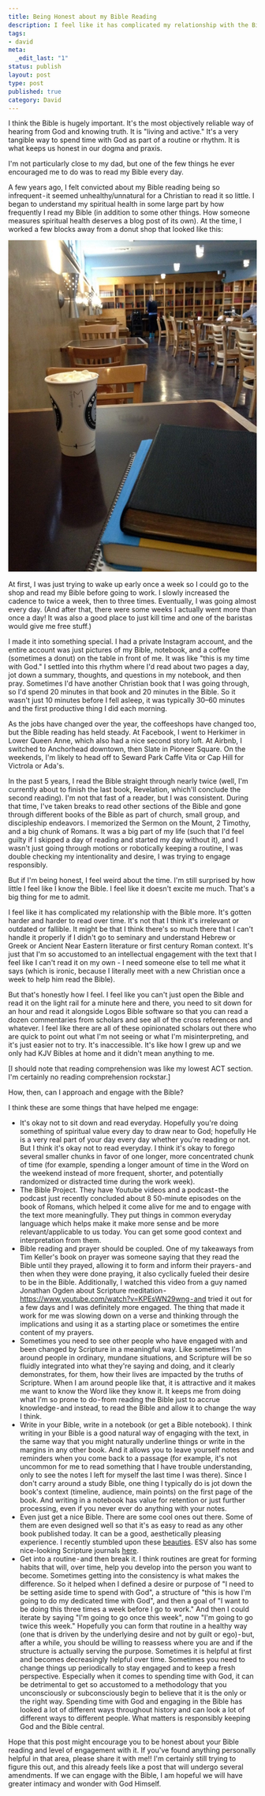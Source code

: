 ```yaml
---
title: Being Honest about my Bible Reading
description: I feel like it has complicated my relationship with the Bible more. It's gotten harder and harder to read over time. It's not that I think it's irrelevant or outdated or fallible. It might be that I think there's so much there that I can't handle it properly if I didn't go to seminary and understand Hebrew or Greek or Ancient Near Eastern literature or first century Roman context. It's just that I'm so accustomed to an intellectual engagement with the text that I feel like I can't read it on my own - I need someone else to tell me what it says (which is ironic, because I literally meet with a new Christian once a week to help him read the Bible).
tags:
- david
meta:
  _edit_last: "1"
status: publish
layout: post
type: post
published: true
category: David
---
```


I think the Bible is hugely important. It's the most objectively reliable way of hearing from God and knowing truth. It is "living and active." It's a very tangible way to spend time with God as part of a routine or rhythm. It is what keeps us honest in our dogma and praxis.

I'm not particularly close to my dad, but one of the few things he ever encouraged me to do was to read my Bible every day.

A few years ago, I felt convicted about my Bible reading being so infrequent - it seemed unhealthy/unnatural for a Christian to read it so little. I began to understand my spiritual health in some large part by how frequently I read my Bible (in addition to some other things. How someone measures spiritual health deserves a blog post of its own). At the time, I worked a few blocks away from a donut shop that looked like this:

![My main Bible reading spot for several years](/imgs/being-honest-about-my-bible-reading/toppot-min.jpeg "Top Pot")

At first, I was just trying to wake up early once a week so I could go to the shop and read my Bible before going to work. I slowly increased the cadence to twice a week, then to three times. Eventually, I was going almost every day. (And after that, there were some weeks I actually went more than once a day! It was also a good place to just kill time and one of the baristas would give me free stuff.)

I made it into something special. I had a private Instagram account, and the entire account was just pictures of my Bible, notebook, and a coffee (sometimes a donut) on the table in front of me. It was like "this is my time with God." I settled into this rhythm where I'd read about two pages a day, jot down a summary, thoughts, and questions in my notebook, and then pray. Sometimes I'd have another Christian book that I was going through, so I'd spend 20 minutes in that book and 20 minutes in the Bible. So it wasn't just 10 minutes before I fell asleep, it was typically 30–60 minutes and the first productive thing I did each morning.

As the jobs have changed over the year, the coffeeshops have changed too, but the Bible reading has held steady. At Facebook, I went to Herkimer in Lower Queen Anne, which also had a nice second story loft. At Airbnb, I switched to Anchorhead downtown, then Slate in Pioneer Square. On the weekends, I'm likely to head off to Seward Park Caffe Vita or Cap Hill for Victrola or Ada's.

In the past 5 years, I read the Bible straight through nearly twice (well, I'm currently about to finish the last book, Revelation, which'll conclude the second reading). I'm not that fast of a reader, but I was consistent. During that time, I've taken breaks to read other sections of the Bible and gone through different books of the Bible as part of church, small group, and discipleship endeavors. I memorized the Sermon on the Mount, 2 Timothy, and a big chunk of Romans. It was a big part of my life (such that I'd feel guilty if I skipped a day of reading and started my day without it), and I wasn't just going through motions or robotically keeping a routine, I was double checking my intentionality and desire, I was trying to engage responsibly.

But if I'm being honest, I feel weird about the time. I'm still surprised by how little I feel like I know the Bible. I feel like it doesn't excite me much. That's a big thing for me to admit.

I feel like it has complicated my relationship with the Bible more. It's gotten harder and harder to read over time. It's not that I think it's irrelevant or outdated or fallible. It might be that I think there's so much there that I can't handle it properly if I didn't go to seminary and understand Hebrew or Greek or Ancient Near Eastern literature or first century Roman context. It's just that I'm so accustomed to an intellectual engagement with the text that I feel like I can't read it on my own - I need someone else to tell me what it says (which is ironic, because I literally meet with a new Christian once a week to help him read the Bible).

But that's honestly how I feel. I feel like you can't just open the Bible and read it on the light rail for a minute here and there, you need to sit down for an hour and read it alongside Logos Bible software so that you can read a dozen commentaries from scholars and see all of the cross references and whatever. I feel like there are all of these opinionated scholars out there who are quick to point out what I'm not seeing or what I'm misinterpreting, and it's just easier not to try. It's inaccessible. It's like how I grew up and we only had KJV Bibles at home and it didn't mean anything to me.

\[I should note that reading comprehension was like my lowest ACT section. I'm certainly no reading comprehension rockstar.\]

How, then, can I approach and engage with the Bible?

I think these are some things that have helped me engage:

- It's okay not to sit down and read everyday. Hopefully you're doing something of spiritual value every day to draw near to God; hopefully He is a very real part of your day every day whether you're reading or not. But I think it's okay not to read everyday. I think it's okay to forego several smaller chunks in favor of one longer, more concentrated chunk of time (for example, spending a longer amount of time in the Word on the weekend instead of more frequent, shorter, and potentially randomized or distracted time during the work week).
- The Bible Project. They have Youtube videos and a podcast - the podcast just recently concluded about 8 50-minute episodes on the book of Romans, which helped it come alive for me and to engage with the text more meaningfully. They put things in common everyday language which helps make it make more sense and be more relevant/applicable to us today. You can get some good context and interpretation from them.
- Bible reading and prayer should be coupled. One of my takeaways from Tim Keller's book on prayer was someone saying that they read the Bible until they prayed, allowing it to form and inform their prayers - and then when they were done praying, it also cyclically fueled their desire to be in the Bible. Additionally, I watched this video from a guy named Jonathan Ogden about Scripture meditation - https://www.youtube.com/watch?v=KPEsWN29wng - and tried it out for a few days and I was definitely more engaged. The thing that made it work for me was slowing down on a verse and thinking through the implications and using it as a starting place or sometimes the entire content of my prayers.
- Sometimes you need to see other people who have engaged with and been changed by Scripture in a meaningful way. Like sometimes I'm around people in ordinary, mundane situations, and Scripture will be so fluidly integrated into what they're saying and doing, and it clearly demonstrates, for them, how their lives are impacted by the truths of Scripture. When I am around people like that, it is attractive and it makes me want to know the Word like they know it. It keeps me from doing what I'm so prone to do - from reading the Bible just to accrue knowledge - and instead, to read the Bible and allow it to change the way I think.
- Write in your Bible, write in a notebook (or get a Bible notebook). I think writing in your Bible is a good natural way of engaging with the text, in the same way that you might naturally underline things or write in the margins in any other book. And it allows you to leave yourself notes and reminders when you come back to a passage (for example, it's not uncommon for me to read something that I have trouble understanding, only to see the notes I left for myself the last time I was there). Since I don't carry around a study Bible, one thing I typically do is jot down the book's context (timeline, audience, main points) on the first page of the book. And writing in a notebook has value for retention or just further processing, even if you never ever do anything with your notes.
- Even just get a nice Bible. There are some cool ones out there. Some of them are even designed well so that it's as easy to read as any other book published today. It can be a good, aesthetically pleasing experience. I recently stumbled upon these [beauties](https://www.alabasterco.com/collections/bibles). ESV also has some nice-looking Scripture journals [here](https://www.crossway.org/bibles/?category=All&sort=best_selling).
- Get into a routine - and then break it. I think routines are great for forming habits that will, over time, help you develop into the person you want to become. Sometimes getting into the consistency is what makes the difference. So it helped when I defined a desire or purpose of "I need to be setting aside time to spend with God", a structure of "this is how I'm going to do my dedicated time with God", and then a goal of "I want to be doing this three times a week before I go to work." And then I could iterate by saying "I'm going to go once this week", now "I'm going to go twice this week." Hopefully you can form that routine in a healthy way (one that is driven by the underlying desire and not by guilt or ego) - but, after a while, you should be willing to reassess where you are and if the structure is actually serving the purpose. Sometimes it is helpful at first and becomes decreasingly helpful over time. Sometimes you need to change things up periodically to stay engaged and to keep a fresh perspective. Especially when it comes to spending time with God, it can be detrimental to get so accustomed to a methodology that you unconsciously or subconsciously begin to believe that it is the only or the right way. Spending time with God and engaging in the Bible has looked a lot of different ways throughout history and can look a lot of different ways to different people. What matters is responsibly keeping God and the Bible central.

Hope that this post might encourage you to be honest about your Bible reading and level of engagement with it. If you've found anything personally helpful in that area, please share it with me!! I'm certainly still trying to figure this out, and this already feels like a post that will undergo several amendments. If we can engage with the Bible, I am hopeful we will have greater intimacy and wonder with God Himself.

